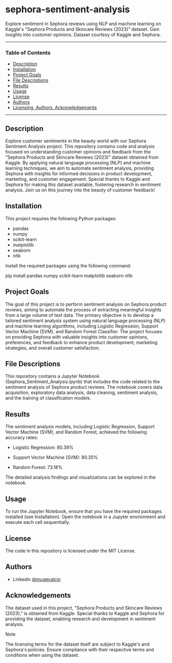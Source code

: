 # sephora-sentiment-analysis
Explore sentiment in Sephora reviews using NLP and machine learning on Kaggle's "Sephora Products and Skincare Reviews (2023)" dataset. Gain insights into customer opinions. Dataset courtesy of Kaggle and Sephora.

---

### Table of Contents

- [Description](#description)
- [Installation](#installation)
- [Project Goals](#project-goals)
- [File Descriptions](#file-descriptions)
- [Results](#results)
- [Usage](#usage)
- [License](#license)
- [Authors](#authors)
- [Licensing, Authors, Acknowledgements](#licensing-authors-acknowledgements)

---

## Description

Explore customer sentiments in the beauty world with our Sephora Sentiment Analysis project. This repository contains code and analysis focused on understanding customer opinions and feedback from the "Sephora Products and Skincare Reviews (2023)" dataset obtained from Kaggle. By applying natural language processing (NLP) and machine learning techniques, we aim to automate sentiment analysis, providing Sephora with insights for informed decisions in product development, marketing, and customer engagement. Special thanks to Kaggle and Sephora for making this dataset available, fostering research in sentiment analysis. Join us on this journey into the beauty of customer feedback!

## Installation

This project requires the following Python packages:

- pandas
- numpy
- scikit-learn
- matplotlib
- seaborn
- nltk

Install the required packages using the following command:

pip install pandas numpy scikit-learn matplotlib seaborn nltk

## Project Goals

The goal of this project is to perform sentiment analysis on Sephora product reviews, aiming to automate the process of extracting meaningful insights from a large volume of text data. The primary objective is to develop a tailored sentiment analysis system using natural language processing (NLP) and machine learning algorithms, including Logistic Regression, Support Vector Machine (SVM), and Random Forest Classifier. The project focuses on providing Sephora with valuable insights into customer opinions, preferences, and feedback to enhance product development, marketing strategies, and overall customer satisfaction.

## File Descriptions

This repository contains a Jupyter Notebook (Sephora_Sentiment_Analysis.ipynb) that includes the code related to the sentiment analysis of Sephora product reviews. The notebook covers data acquisition, exploratory data analysis, data cleaning, sentiment analysis, and the training of classification models.

## Results

The sentiment analysis models, including Logistic Regression, Support Vector Machine (SVM), and Random Forest, achieved the following accuracy rates:

- Logistic Regression: 80.39%
* Support Vector Machine (SVM): 80.35%
+ Random Forest: 73.18%

The detailed analysis findings and visualizations can be explored in the notebook.

## Usage

To run the Jupyter Notebook, ensure that you have the required packages installed (see Installation). Open the notebook in a Jupyter environment and execute each cell sequentially.

## License

The code in this repository is licensed under the MIT License.

## Authors

- Linkedin [@mugeyalcin](https://www.linkedin.com/in/mugeylcn/)
  
## Acknowledgements

The dataset used in this project, "Sephora Products and Skincare Reviews (2023)," is obtained from Kaggle. Special thanks to Kaggle and Sephora for providing the dataset, enabling research and development in sentiment analysis.

>[!NOTE]
The licensing terms for the dataset itself are subject to Kaggle's and Sephora's policies. Ensure compliance with their respective terms and conditions when using the dataset.





